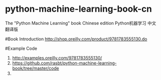# python-machine-learning-book-cn
The "Python Machine Learning" book Chinese edition
Python机器学习 中文翻译版


#Book Introduction
http://shop.oreilly.com/product/9781783555130.do

#Example Code
1. http://examples.oreilly.com/9781783555130/
2. https://github.com/rasbt/python-machine-learning-book/tree/master/code
3. 

